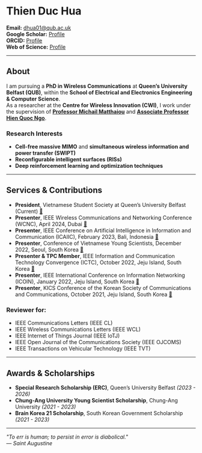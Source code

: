 # Thien Duc Hua  

**Email:** [dhua01@qub.ac.uk](mailto:dhua01@qub.ac.uk)  
**Google Scholar:** [Profile](https://scholar.google.com/citations?hl=en&user=UpJlLesAAAAJ&view_op=list_works&sortby=pubdate)  
**ORCID:** [Profile](https://orcid.org/0009-0004-0567-5880)  
**Web of Science:** [Profile](https://www.webofscience.com/wos/author/record/ISA-6510-2023)  

---

## About  

I am pursuing a **PhD in Wireless Communications** at **Queen’s University Belfast (QUB)**, within the **School of Electrical and Electronics Engineering & Computer Science**.  
As a researcher at the **Centre for Wireless Innovation (CWI)**, I work under the supervision of [**Professor Michail Matthaiou**](https://sites.google.com/site/micmatthaiou/home) and [**Associate Professor Hien Quoc Ngo**](https://sites.google.com/site/nqhienqn/home).  

### **Research Interests**  
- **Cell-free massive MIMO** and **simultaneous wireless information and power transfer (SWIPT)**  
- **Reconfigurable intelligent surfaces (RISs)**  
- **Deep reinforcement learning and optimization techniques**  

---

## Services & Contributions  

- **President**, Vietnamese Student Society at Queen’s University Belfast (Current) [🔗](https://home.q-su.org/clubssocieties/vietnamese/)  
- **Presenter**, IEEE Wireless Communications and Networking Conference (WCNC), April 2024, Dubai [🔗](https://ieeexplore.ieee.org/document/10571002)  
- **Presenter**, IEEE Conference on Artificial Intelligence in Information and Communication (ICAIIC), February 2023, Bali, Indonesia [🔗](https://ieeexplore.ieee.org/abstract/document/10067114)  
- **Presenter**, Conference of Vietnamese Young Scientists, December 2022, Seoul, South Korea [🔗](https://drive.google.com/file/d/1IFxmaldEJPH0fIn-uDcfLK72LDxNyuTP/view)  
- **Presenter & TPC Member**, IEEE Information and Communication Technology Convergence (ICTC), October 2022, Jeju Island, South Korea [🔗](https://ieeexplore.ieee.org/abstract/document/9952411)  
- **Presenter**, IEEE International Conference on Information Networking (ICOIN), January 2022, Jeju Island, South Korea [🔗](https://ieeexplore.ieee.org/abstract/document/9687180)  
- **Presenter**, KICS Conference of the Korean Society of Communications and Communications, October 2021, Jeju Island, South Korea [🔗](https://www.dbpia.co.kr/Journal/articleDetail?nodeId=NODE10587233)  

### **Reviewer for:**  
- IEEE Communications Letters (IEEE CL)  
- IEEE Wireless Communications Letters (IEEE WCL)  
- IEEE Internet of Things Journal (IEEE IoTJ)  
- IEEE Open Journal of the Communications Society (IEEE OJCOMS)  
- IEEE Transactions on Vehicular Technology (IEEE TVT)  

---

## Awards & Scholarships  

- **Special Research Scholarship (ERC)**, Queen’s University Belfast *(2023 - 2026)*  
- **Chung-Ang University Young Scientist Scholarship**, Chung-Ang University *(2021 - 2023)*  
- **Brain Korea 21 Scholarship**, South Korean Government Scholarship *(2021 - 2023)*  

---

*"To err is human; to persist in error is diabolical."*  
— *Saint Augustine*  
